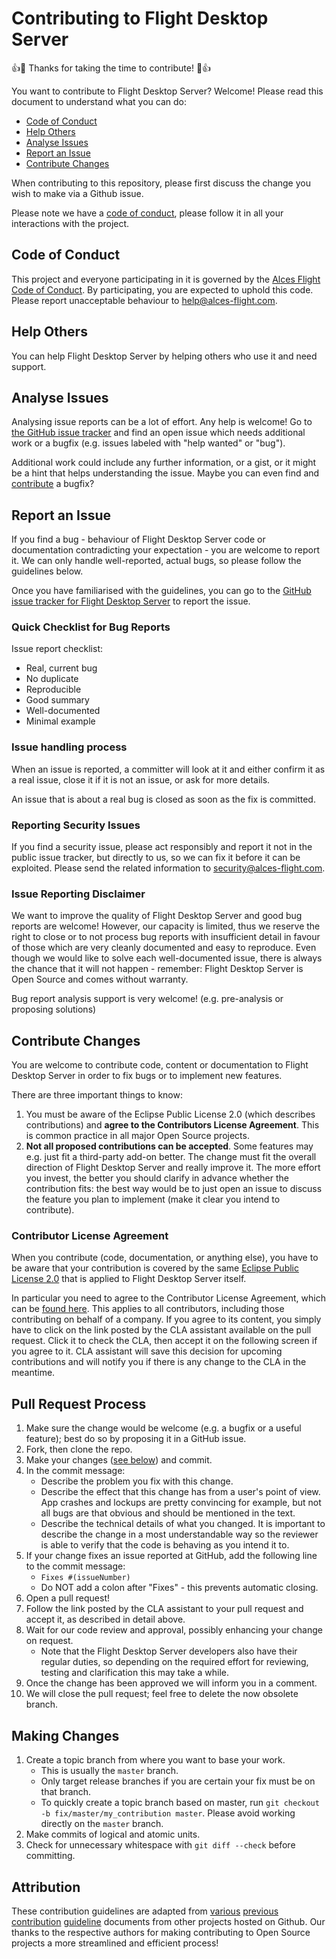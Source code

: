 # Contributing to Flight Desktop Server

:+1::tada: Thanks for taking the time to contribute! :tada::+1:

You want to contribute to Flight Desktop Server? Welcome! Please read this
document to understand what you can do:

 * [Code of Conduct](#code-of-conduct)
 * [Help Others](#help-others)
 * [Analyse Issues](#analyse-issues)
 * [Report an Issue](#report-an-issue)
 * [Contribute Changes](#contribute-changes)

When contributing to this repository, please first discuss the change
you wish to make via a Github issue.

Please note we have a [code of conduct](CODE_OF_CONDUCT.md), please
follow it in all your interactions with the project.

## Code of Conduct

This project and everyone participating in it is governed by the
[Alces Flight Code of Conduct](CODE_OF_CONDUCT.md). By participating,
you are expected to uphold this code. Please report unacceptable
behaviour to [help@alces-flight.com](mailto:help@alces-flight.com).

## Help Others

You can help Flight Desktop Server by helping others who use it and need support.

## Analyse Issues

Analysing issue reports can be a lot of effort. Any help is welcome!
Go to [the GitHub issue tracker](https://github.com/alces-flight/flight-desktop-server/issues?state=open)
and find an open issue which needs additional work or a bugfix
(e.g. issues labeled with "help wanted" or "bug").

Additional work could include any further information, or a gist, or
it might be a hint that helps understanding the issue. Maybe you can
even find and [contribute](#contribute-changes) a bugfix?

## Report an Issue

If you find a bug - behaviour of Flight Desktop Server code or documentation
contradicting your expectation - you are welcome to report it. We can
only handle well-reported, actual bugs, so please follow the
guidelines below.

Once you have familiarised with the guidelines, you can go to the
[GitHub issue tracker for Flight Desktop Server](https://github.com/alces-flight/flight-desktop-server/issues/new)
to report the issue.

### Quick Checklist for Bug Reports

Issue report checklist:

 * Real, current bug
 * No duplicate
 * Reproducible
 * Good summary
 * Well-documented
 * Minimal example

### Issue handling process

When an issue is reported, a committer will look at it and either
confirm it as a real issue, close it if it is not an issue, or ask for
more details.

An issue that is about a real bug is closed as soon as the fix is committed.

### Reporting Security Issues

If you find a security issue, please act responsibly and report it not
in the public issue tracker, but directly to us, so we can fix it
before it can be exploited.  Please send the related information to
[security@alces-flight.com](mailto:security@alces-flight.com).

### Issue Reporting Disclaimer

We want to improve the quality of Flight Desktop Server and good bug reports are
welcome! However, our capacity is limited, thus we reserve the right
to close or to not process bug reports with insufficient detail in
favour of those which are very cleanly documented and easy to
reproduce. Even though we would like to solve each well-documented
issue, there is always the chance that it will not happen - remember:
Flight Desktop Server is Open Source and comes without warranty.

Bug report analysis support is very welcome! (e.g. pre-analysis or
proposing solutions)

## Contribute Changes

You are welcome to contribute code, content or documentation to
Flight Desktop Server in order to fix bugs or to implement new features.

There are three important things to know:

1. You must be aware of the Eclipse Public License 2.0 (which
   describes contributions) and **agree to the Contributors License
   Agreement**. This is common practice in all major Open Source
   projects.
2. **Not all proposed contributions can be accepted**. Some features
   may e.g. just fit a third-party add-on better. The change must fit
   the overall direction of Flight Desktop Server and really improve it. The more
   effort you invest, the better you should clarify in advance whether
   the contribution fits: the best way would be to just open an issue
   to discuss the feature you plan to implement (make it clear you
   intend to contribute).

### Contributor License Agreement

When you contribute (code, documentation, or anything else), you have
to be aware that your contribution is covered by the same [Eclipse
Public License 2.0](https://opensource.org/licenses/EPL-2.0) that is
applied to Flight Desktop Server itself.

In particular you need to agree to the Contributor License Agreement,
which can be [found
here](https://www.clahub.com/agreements/alces-flight/flight-desktop-server). This
applies to all contributors, including those contributing on behalf of
a company. If you agree to its content, you simply have to click on
the link posted by the CLA assistant available on the pull
request. Click it to check the CLA, then accept it on the following
screen if you agree to it. CLA assistant will save this decision for
upcoming contributions and will notify you if there is any change to
the CLA in the meantime.

## Pull Request Process

1. Make sure the change would be welcome (e.g. a bugfix or a useful
   feature); best do so by proposing it in a GitHub issue.
2. Fork, then clone the repo.
3. Make your changes ([see below](#making-changes)) and commit.
4. In the commit message:
    - Describe the problem you fix with this change.
    - Describe the effect that this change has from a user's point of
      view. App crashes and lockups are pretty convincing for example,
      but not all bugs are that obvious and should be mentioned in the
      text.
    - Describe the technical details of what you changed. It is
      important to describe the change in a most understandable way so
      the reviewer is able to verify that the code is behaving as you
      intend it to.
5. If your change fixes an issue reported at GitHub, add the following
   line to the commit message:
    - `Fixes #(issueNumber)`
    - Do NOT add a colon after "Fixes" - this prevents automatic closing.
6. Open a pull request!
7. Follow the link posted by the CLA assistant to your pull request
   and accept it, as described in detail above.
8. Wait for our code review and approval, possibly enhancing your
   change on request.
    - Note that the Flight Desktop Server developers also have their regular
      duties, so depending on the required effort for reviewing,
      testing and clarification this may take a while.
9. Once the change has been approved we will inform you in a comment.
10. We will close the pull request; feel free to delete the now
    obsolete branch.

## Making Changes

1. Create a topic branch from where you want to base your work.
    * This is usually the `master` branch.
    * Only target release branches if you are certain your fix must be
      on that branch.
    * To quickly create a topic branch based on master, run `git
      checkout -b fix/master/my_contribution master`. Please avoid
      working directly on the `master` branch.
2. Make commits of logical and atomic units.
3. Check for unnecessary whitespace with `git diff --check` before
   committing.

## Attribution

These contribution guidelines are adapted from
[various](https://github.com/cla-assistant/cla-assistant/blob/master/CONTRIBUTING.md)
[previous](https://github.com/puppetlabs/puppet/blob/master/CONTRIBUTING.md)
[contribution](https://gist.github.com/PurpleBooth/b24679402957c63ec426)
[guideline](https://github.com/atom/atom/blob/master/CONTRIBUTING.md)
documents from other projects hosted on Github. Our thanks to the
respective authors for making contributing to Open Source projects a
more streamlined and efficient process!
